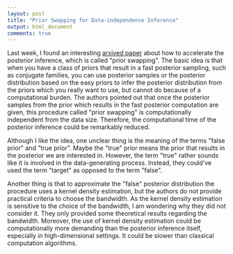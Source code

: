```yaml
---
layout: post
title: "Prior Swapping for Data-independence Inference"
output: html_document
comments: true
---
```


  Last week, I found an interesting [arxived paper](https://arxiv.org/abs/1606.00787) about how to accelerate the posterior inference, which is called "prior swapping". The basic idea is that when you have a class of priors that result in a fast posterior sampling, such as  conjugate families, you can use posterior samples or the posterior distribution based on the easy priors to infer the posterior distribution from the priors which you really want to use, but  cannot do because of a computational burden. The authors pointed out that once the posterior samples from the prior which results in the fast posterior computation are given, this procedure called "prior swapping" is computationally independent from the data size. Therefore, the computational time of the posterior inference could be remarkably reduced.
   
  Although I like the idea, one unclear thing is the meaning of the terms "false prior" and "true prior". Maybe the "true" prior means the prior that results in the posterior we are interested in. However, the term "true" rather sounds like it is involved in the data-generating process. Instead, they could've used the term  "target" as opposed to the term "false". 
   
 Another thing is that to approximate the "false" posterior distribution the procedure uses a kernel density estimation, but the authors do not provide practical criteria to choose the bandwidth. As the kernel density estimation is sensitive to the choice of the bandwidth, I am wondering why they did not consider it. They only provided some theoretical results regarding the bandwidth. Moreover, the use of kernel density estimation could be computationally more demanding than the posterior inference itself, especially in high-dimensional settings. It could be slower than classical computation algorithms.
   
    
   
   
   
    

